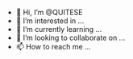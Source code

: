 - 👋 Hi, I’m @QUITESE
- 👀 I’m interested in ...
- 🌱 I’m currently learning ...
- 💞️ I’m looking to collaborate on ...
- 📫 How to reach me ...

<!---
QUITESE/QUITESE is a ✨ special ✨ repository because its `README.md` (this file) appears on your GitHub profile.
You can click the Preview link to take a look at your changes.
--->
